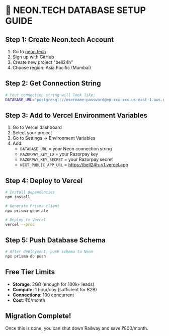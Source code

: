 # 🚀 **NEON.TECH DATABASE SETUP GUIDE**

## **Step 1: Create Neon.tech Account**
1. Go to [neon.tech](https://neon.tech)
2. Sign up with GitHub
3. Create new project "bell24h"
4. Choose region: Asia Pacific (Mumbai)

## **Step 2: Get Connection String**
```bash
# Your connection string will look like:
DATABASE_URL="postgresql://username:password@ep-xxx-xxx.us-east-1.aws.neon.tech/bell24h?sslmode=require"
```

## **Step 3: Add to Vercel Environment Variables**
1. Go to Vercel dashboard
2. Select your project
3. Go to Settings → Environment Variables
4. Add:
   - `DATABASE_URL` = your Neon connection string
   - `RAZORPAY_KEY_ID` = your Razorpay key
   - `RAZORPAY_KEY_SECRET` = your Razorpay secret
   - `NEXT_PUBLIC_APP_URL` = https://bell24h-v1.vercel.app

## **Step 4: Deploy to Vercel**
```bash
# Install dependencies
npm install

# Generate Prisma client
npx prisma generate

# Deploy to Vercel
vercel --prod
```

## **Step 5: Push Database Schema**
```bash
# After deployment, push schema to Neon
npx prisma db push
```

## **Free Tier Limits**
- **Storage**: 3GB (enough for 100k+ leads)
- **Compute**: 1 hour/day (sufficient for B2B)
- **Connections**: 100 concurrent
- **Cost**: ₹0/month

## **Migration Complete!**
Once this is done, you can shut down Railway and save ₹800/month.
